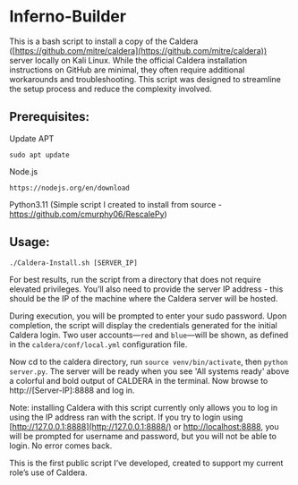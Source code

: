# Inferno-Builder

This is a bash script to install a copy of the Caldera ([https://github.com/mitre/caldera](https://github.com/mitre/caldera)) server locally on Kali Linux. While the official Caldera installation instructions on GitHub are minimal, they often require additional workarounds and troubleshooting. This script was designed to streamline the setup process and reduce the complexity involved.

## Prerequisites:

Update APT 

```
sudo apt update
```

Node.js

```
https://nodejs.org/en/download
```

Python3.11 (Simple script I created to install from source - https://github.com/cmurphy06/RescalePy)

## Usage:
```
./Caldera-Install.sh [SERVER_IP]
```
For best results, run the script from a directory that does not require elevated privileges. You’ll also need to provide the server IP address - this should be the IP of the machine where the Caldera server will be hosted.



During execution, you will be prompted to enter your sudo password. Upon completion, the script will display the credentials generated for the initial Caldera login. Two user accounts—`red` and `blue`—will be shown, as defined in the `caldera/conf/local.yml` configuration file.

Now cd to the caldera directory, run `source venv/bin/activate`, then `python server.py`. The server will be ready when you see 'All systems ready' above a colorful and bold output of CALDERA in the terminal. Now browse to http://[Server-IP]:8888 and log in.

Note: installing Caldera with this script currently only allows you to log in using the IP address ran with the script. If you try to login using [http://127.0.0.1:8888](http://127.0.0.1:8888/) or [http://localhost:8888](http://localhost:8888/), you will be prompted for username and password, but you will not be able to login. No error comes back.

This is the first public script I’ve developed, created to support my current role’s use of Caldera.
